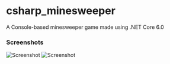 # csharp_minesweeper
A Console-based minesweeper game made using .NET Core 6.0

### Screenshots
![Screenshot](https://i.ibb.co/F8VW16g/SCR-20220621-qk6.png)
![Screenshot](https://i.ibb.co/qFVFw4r/SCR-20220621-qm2.png)
